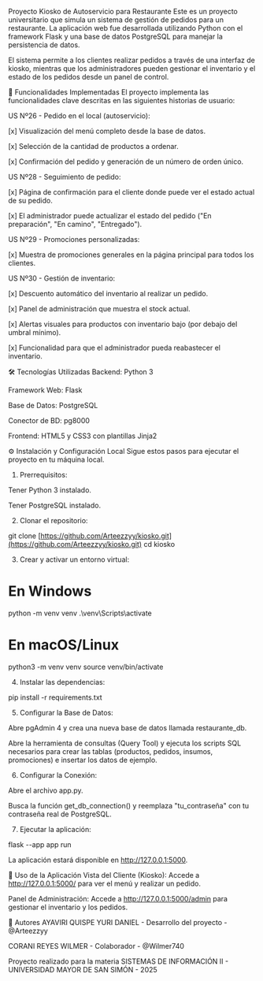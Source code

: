 Proyecto Kiosko de Autoservicio para Restaurante
Este es un proyecto universitario que simula un sistema de gestión de pedidos para un restaurante. La aplicación web fue desarrollada utilizando Python con el framework Flask y una base de datos PostgreSQL para manejar la persistencia de datos.

El sistema permite a los clientes realizar pedidos a través de una interfaz de kiosko, mientras que los administradores pueden gestionar el inventario y el estado de los pedidos desde un panel de control.

🚀 Funcionalidades Implementadas
El proyecto implementa las funcionalidades clave descritas en las siguientes historias de usuario:

US Nº26 - Pedido en el local (autoservicio):

[x] Visualización del menú completo desde la base de datos.

[x] Selección de la cantidad de productos a ordenar.

[x] Confirmación del pedido y generación de un número de orden único.

US Nº28 - Seguimiento de pedido:

[x] Página de confirmación para el cliente donde puede ver el estado actual de su pedido.

[x] El administrador puede actualizar el estado del pedido ("En preparación", "En camino", "Entregado").

US Nº29 - Promociones personalizadas:

[x] Muestra de promociones generales en la página principal para todos los clientes.

US Nº30 - Gestión de inventario:

[x] Descuento automático del inventario al realizar un pedido.

[x] Panel de administración que muestra el stock actual.

[x] Alertas visuales para productos con inventario bajo (por debajo del umbral mínimo).

[x] Funcionalidad para que el administrador pueda reabastecer el inventario.

🛠️ Tecnologías Utilizadas
Backend: Python 3

Framework Web: Flask

Base de Datos: PostgreSQL

Conector de BD: pg8000

Frontend: HTML5 y CSS3 con plantillas Jinja2

⚙️ Instalación y Configuración Local
Sigue estos pasos para ejecutar el proyecto en tu máquina local.

1. Prerrequisitos:

Tener Python 3 instalado.

Tener PostgreSQL instalado.

2. Clonar el repositorio:

git clone [https://github.com/Arteezzyy/kiosko.git](https://github.com/Arteezzyy/kiosko.git)
cd kiosko

3. Crear y activar un entorno virtual:

# En Windows
python -m venv venv
.\venv\Scripts\activate

# En macOS/Linux
python3 -m venv venv
source venv/bin/activate

4. Instalar las dependencias:

pip install -r requirements.txt

5. Configurar la Base de Datos:

Abre pgAdmin 4 y crea una nueva base de datos llamada restaurante_db.

Abre la herramienta de consultas (Query Tool) y ejecuta los scripts SQL necesarios para crear las tablas (productos, pedidos, insumos, promociones) e insertar los datos de ejemplo.

6. Configurar la Conexión:

Abre el archivo app.py.

Busca la función get_db_connection() y reemplaza "tu_contraseña" con tu contraseña real de PostgreSQL.

7. Ejecutar la aplicación:

flask --app app run

La aplicación estará disponible en http://127.0.0.1:5000.

📖 Uso de la Aplicación
Vista del Cliente (Kiosko): Accede a http://127.0.0.1:5000/ para ver el menú y realizar un pedido.

Panel de Administración: Accede a http://127.0.0.1:5000/admin para gestionar el inventario y los pedidos.

👥 Autores
AYAVIRI QUISPE YURI DANIEL - Desarrollo del proyecto - @Arteezzyy

CORANI REYES WILMER - Colaborador - @Wilmer740

Proyecto realizado para la materia SISTEMAS DE INFORMACIÓN II - UNIVERSIDAD MAYOR DE SAN SIMÓN - 2025
